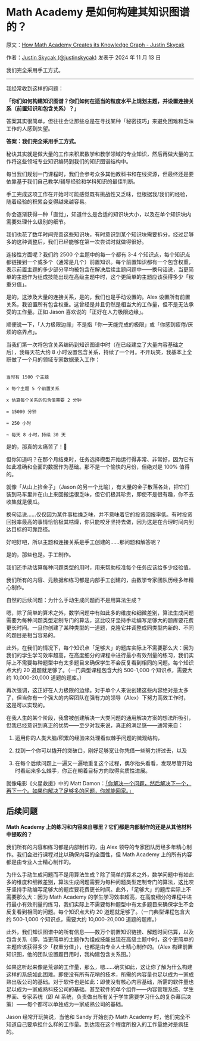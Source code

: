 # Math Academy 是如何构建其知识图谱的？

原文：[How Math Academy Creates its Knowledge Graph - Justin Skycak](https://www.justinmath.com/how-math-academy-creates-its-knowledge-graph/)

作者：[Justin Skycak (@justinskycak)](https://x.com/justinskycak) 发表于 2024 年 11 月 13 日

我们完全采用手工方式。

---

我经常收到这样的问题：

**「你们如何构建知识图谱？你们如何在适当的粒度水平上规划主题，并设置连接关系（前置知识和包含关系）？」**

答案其实很简单，但往往会让那些总是在寻找某种「秘密技巧」来避免困难和乏味工作的人感到失望。

**答案：我们完全采用手工方式。**

秘诀其实就是做大量的工作来积累数学和教学领域的专业知识，然后再做大量的工作将这些领域专业知识编码到我们的知识图谱结构中。

每当我们规划一门课程时，我们会参考众多其他教科书和在线资源，但最终还是要依靠基于我们自己教学/辅导经验和学科知识的最佳判断。

手工完成这项工作在开始时可能感觉既有挑战性又乏味，但根据我/我们的经验，随着经验的积累会变得越来越容易。

你会逐渐获得一种「直觉」，知道什么是合适的知识块大小，以及在单个知识块内需要处理什么级别的细节。

我们也花了数年时间完善这些知识块，有时意识到某个知识块需要拆分，经过足够多的这种调整后，我们已经能够在第一次尝试时就做得很好。

连接性方面呢？我们约 2500 个主题中的每一个都有 3-4 个知识点，每个知识点都链接到一个或多个（通常是几个）前置知识。每个前置知识都有一个包含权重，表示前置主题的多少部分平均被包含在解决后续主题问题中——换句话说，当更简单的主题作为组成技能出现在高级主题中时，这个更简单的主题应该获得多少「权重分值」。

是的，这涉及大量的连接关系，是的，我们也是手动设置的。Alex 设置所有前置关系，我设置所有包含权重。这曾经是并且仍然是相当大的工作量，但不是无法承受的工作量。正如 Jason 喜欢说的「正好在人力极限边缘」。

顺便说一下，「人力极限边缘」不是指「你一天能完成的极限」或「你感到疲倦/厌烦的临界点」。

当我们第一次将包含关系编码到知识图谱中时（在已经建立了大量内容基础之后），我每天花大约 8 小时设置包含关系，持续了一个月。不开玩笑，我基本上全职做了一个月的领域专家数据录入工作：

```

当时有 1500 个主题

x 每个主题 5 个前置关系

x 估算每个关系的包含值需要 2 分钟

= 15000 分钟

= 250 小时

~ 每天 8 小时，持续 30 天

```

是的，那真的太痛苦了！🤮

但你知道吗？在那个月结束时，任务选择模型开始运行得非常、非常好，因为它有如此准确和全面的数据作为基础。那不是一个愉快的月份，但绝对是 100% 值得的。

就像「从山上捡金子」（Jason 的另一个比喻），有大量的金子散落各处，把它们装到马车里并在山上来回搬运很乏味，但它们极其珍贵，即使不是很有趣，你不去收集就是傻瓜。

换句话说……仅仅因为某件事枯燥乏味，并不意味着它的投资回报率低。有时投资回报率最高的事情恰恰极其枯燥，你只能咬牙坚持去做，因为这是在合理时间内到达目标的可靠路径。

好吧好吧，所以主题和连接关系是手工创建的……那问题和解答呢？

是的，那些也是。手工制作。

我们还手动估算每种问题类型的用时，用来帮助校准每个任务应该给多少经验值。

我们所有的内容、元数据和练习都是内部手工创建的，由数学专家团队历经多年精心制作。

自然的后续问题：为什么手动生成问题而不是用算法生成？

嗯，除了简单的算术之外，数学问题中有如此多的维度和细微差别，算法生成问题需要为每种问题类型定制专门的算法，这比咬牙坚持手动编写足够大的题库要花费更长时间。一旦你创建了某种类型的一道题，克隆它并调整成同类型内新的、不同的题目是相当容易的。

此外，在我们的情况下，每个知识点「足够大」的题库实际上不需要那么大：因为我们的学生学习效率超高，在高度细分的课程中进行最小有效剂量的练习，我们实际上不需要每种题型中有太多题目来确保学生不会反复看到相同的问题。每个知识点大约 20 道题就足够了。（一门典型课程包含大约 500-1,000 个知识点，需要大约 10,000-20,000 道题的题库。）

再次强调，这正好在人力极限的边缘。对于单个人来说创建这些内容绝对是太多了，但当你有一个强大的内容团队在强有力的领导（Alex）下努力高效工作时，这是可以实现的。

在我人生的某个阶段，我曾被创建解决一大类问题的通用解决方案的想法所吸引，但我已经意识到真正的优势——至少对我来说，真正的满足感——通常来自：

1. 运用你的人类大脑/积累的经验来处理看似棘手问题的微观结构，

2. 找到一个你可以撬开的突破口，刚好足够宽让你凭借一些努力挤过去，以及

3. 在每个后续问题上一遍又一遍地重复这个过程，偶尔抬头看看，发现尽管开始时看起来多么棘手，你正在朝着目标方向取得实质性进展。

就像电影《火星救援》中的 Matt Damon：[「你解决一个问题，然后解决下一个，再下一个。如果你解决了足够多的问题，你就能回家。」](https://youtu.be/0EhbvQSx6Dk)

## 后续问题

**Math Academy 上的练习和内容来自哪里？它们都是内部制作的还是从其他材料中提取的？**

我们所有的内容和练习都是内部制作的，由 Alex 领导的专家团队历经多年精心制作。我们会进行课程对比以确保内容的全面性，但 Math Academy 上的所有内容都是由专业人士精心制作的。

为什么手动生成问题而不是用算法生成？除了简单的算术之外，数学问题中有如此多的维度和细微差别，算法生成问题需要为每种问题类型定制专门的算法，这比咬牙坚持手动编写足够大的题库要花费更长时间。此外，「足够大」的题库实际上不需要那么大：因为 Math Academy 的学生学习效率超高，在高度细分的课程中进行最小有效剂量的练习，我们实际上不需要每种题型中有太多题目来确保学生不会反复看到相同的问题。每个知识点大约 20 道题就足够了。（一门典型课程包含大约 500-1,000 个知识点，需要大约 10,000-20,000 道题的题库。）

此外，我们知识图谱中的所有信息——数万个前置知识链接、解题时间估算，以及包含关系（即，当更简单的主题作为组成技能出现在高级主题中时，这个更简单的主题应该获得多少「权重分值」），也都是由专业人士精心制作的。（Alex 构建前置知识图，他的团队设置题目用时，我构建包含关系图。）

如果这听起来像是荒谬的工作量，那么，嗯……确实如此，这让你了解为什么构建这样的系统如此困难。即使没有所有花哨的技术，所需的内容量也足以成为一家成熟出版公司的基础。对于软件也是如此：即使没有核心内容基础，所需的软件量也足以成为一家成熟科技公司的基础。甚至软件的单个组件——内容管理系统、学生界面、专家系统（即 AI 系统，负责做出所有关于学生需要学习什么的复杂幕后决策）——每个都可以单独成为一家成熟公司的基础。

Jason 经常开玩笑说，当他和 Sandy 开始创办 Math Academy 时，他们完全不知道自己要承担什么样的工作量。到达现在这个程度所投入的工作量绝对是疯狂的。